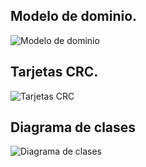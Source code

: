
## Modelo de dominio.
![Modelo de dominio](../img/ModeloDeDominio.png)

## Tarjetas CRC.
![Tarjetas CRC](../img/TarjetasCRC.png)

## Diagrama de clases
![Diagrama de clases](../img/DiagramaClases.png)
